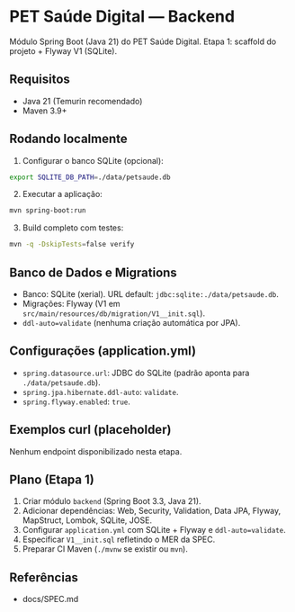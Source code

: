 # PET Saúde Digital — Backend

Módulo Spring Boot (Java 21) do PET Saúde Digital. Etapa 1: scaffold do projeto + Flyway V1 (SQLite).

## Requisitos
- Java 21 (Temurin recomendado)
- Maven 3.9+

## Rodando localmente

1) Configurar o banco SQLite (opcional):

```bash
export SQLITE_DB_PATH=./data/petsaude.db
```

2) Executar a aplicação:

```bash
mvn spring-boot:run
```

3) Build completo com testes:

```bash
mvn -q -DskipTests=false verify
```

## Banco de Dados e Migrations
- Banco: SQLite (xerial). URL default: `jdbc:sqlite:./data/petsaude.db`.
- Migrações: Flyway (V1 em `src/main/resources/db/migration/V1__init.sql`).
- `ddl-auto=validate` (nenhuma criação automática por JPA).

## Configurações (application.yml)
- `spring.datasource.url`: JDBC do SQLite (padrão aponta para `./data/petsaude.db`).
- `spring.jpa.hibernate.ddl-auto`: `validate`.
- `spring.flyway.enabled`: `true`.

## Exemplos curl (placeholder)
Nenhum endpoint disponibilizado nesta etapa.

## Plano (Etapa 1)
1. Criar módulo `backend` (Spring Boot 3.3, Java 21).
2. Adicionar dependências: Web, Security, Validation, Data JPA, Flyway, MapStruct, Lombok, SQLite, JOSE.
3. Configurar `application.yml` com SQLite + Flyway e `ddl-auto=validate`.
4. Especificar `V1__init.sql` refletindo o MER da SPEC.
5. Preparar CI Maven (`./mvnw` se existir ou `mvn`).

## Referências
- docs/SPEC.md

